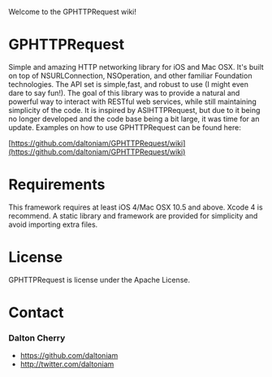Welcome to the GPHTTPRequest wiki!

# GPHTTPRequest
Simple and amazing HTTP networking library for iOS and Mac OSX. It's built on top of NSURLConnection, NSOperation, and other familiar Foundation technologies. The API set is simple,fast, and robust to use (I might even dare to say fun!). The goal of this library was to provide a natural and powerful way to interact with RESTful web services, while still maintaining simplicity of the code. It is inspired by ASIHTTPRequest, but due to it being no longer developed and the code base being a bit large, it was time for an update. Examples on how to use GPHTTPRequest can be found here:

[https://github.com/daltoniam/GPHTTPRequest/wiki](https://github.com/daltoniam/GPHTTPRequest/wiki)

# Requirements

This framework requires at least iOS 4/Mac OSX 10.5 and above. Xcode 4 is recommend. A static library and framework are provided for simplicity and avoid importing extra files.

# License 

GPHTTPRequest is license under the Apache License.

# Contact

### Dalton Cherry
* https://github.com/daltoniam
* http://twitter.com/daltoniam